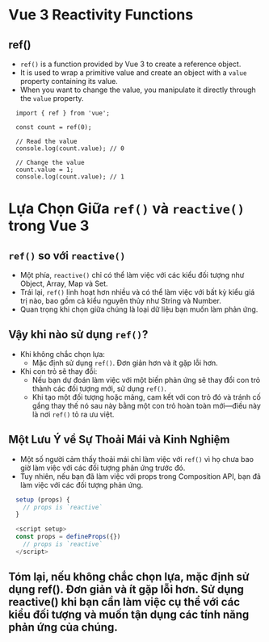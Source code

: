 # Vue 3 Reactivity Functions

## ref()

- `ref()` is a function provided by Vue 3 to create a reference object.
- It is used to wrap a primitive value and create an object with a `value` property containing its value.
- When you want to change the value, you manipulate it directly through the `value` property.

```
  import { ref } from 'vue';

  const count = ref(0);

  // Read the value
  console.log(count.value); // 0

  // Change the value
  count.value = 1;
  console.log(count.value); // 1
```

# Lựa Chọn Giữa `ref()` và `reactive()` trong Vue 3

## `ref()` so với `reactive()`

- Một phía, `reactive()` chỉ có thể làm việc với các kiểu đối tượng như Object, Array, Map và Set.
- Trái lại, `ref()` linh hoạt hơn nhiều và có thể làm việc với bất kỳ kiểu giá trị nào, bao gồm cả kiểu nguyên thủy như String và Number.
- Quan trọng khi chọn giữa chúng là loại dữ liệu bạn muốn làm phản ứng.

## Vậy khi nào sử dụng `ref()`?

- Khi không chắc chọn lựa:
  - Mặc định sử dụng `ref()`. Đơn giản hơn và ít gặp lỗi hơn.
- Khi con trỏ sẽ thay đổi:
  - Nếu bạn dự đoán làm việc với một biến phản ứng sẽ thay đổi con trỏ thành các đối tượng mới, sử dụng `ref()`.
  - Khi tạo một đối tượng hoặc mảng, cam kết với con trỏ đó và tránh cố gắng thay thế nó sau này bằng một con trỏ hoàn toàn mới—điều này là nơi `ref()` tỏ ra ưu việt.

## Một Lưu Ý về Sự Thoải Mái và Kinh Nghiệm

- Một số người cảm thấy thoải mái chỉ làm việc với `ref()` vì họ chưa bao giờ làm việc với các đối tượng phản ứng trước đó.
- Tuy nhiên, nếu bạn đã làm việc với props trong Composition API, bạn đã làm việc với các đối tượng phản ứng.

```javascript
  setup (props) {
    // props is `reactive`
  }

  <script setup>
  const props = defineProps({})
    // props is `reactive`
  </script>
```

## Tóm lại, nếu không chắc chọn lựa, mặc định sử dụng ref(). Đơn giản và ít gặp lỗi hơn. Sử dụng reactive() khi bạn cần làm việc cụ thể với các kiểu đối tượng và muốn tận dụng các tính năng phản ứng của chúng.
